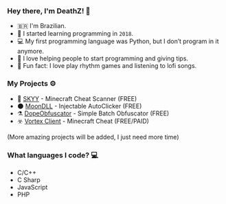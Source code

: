 ### Hey there, I'm DeathZ! 👋

- 🇧🇷 I'm Brazilian.
- 🏁 I started learning programming in `2018`.
- 💻 My first programming language was Python, but I don’t program in it anymore.
- 🖤 I love helping people to start programming and giving tips.
- 🎲 Fun fact: I love play rhythm games and listening to lofi songs.

### My Projects ⚙️

- 🔭 [SKYY](https://death-z.github.io/SKYY) - Minecraft Cheat Scanner (FREE)
- 🌑 [MoonDLL](http://moondll.ml) - Injectable AutoClicker (FREE)
- ⚗️ [DopeObfuscator](https://death-z.github.io/DopeObfuscator) - Simple Batch Obfuscator (FREE)
- ☣️ [Vortex Client](https://vortexclient.club/) - Minecraft Cheat (FREE/PAID)

(More amazing projects will be added, I just need more time)

### What languages I code? 💻
- C/C++
- C Sharp
- JavaScript
- PHP

